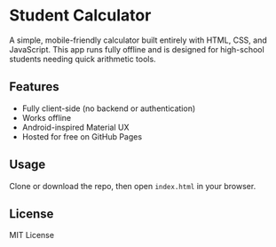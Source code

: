 
# Student Calculator

A simple, mobile-friendly calculator built entirely with HTML, CSS, and JavaScript. This app runs fully offline and is designed for high-school students needing quick arithmetic tools.

## Features
- Fully client-side (no backend or authentication)
- Works offline
- Android-inspired Material UX
- Hosted for free on GitHub Pages

## Usage
Clone or download the repo, then open `index.html` in your browser.

## License
MIT License
